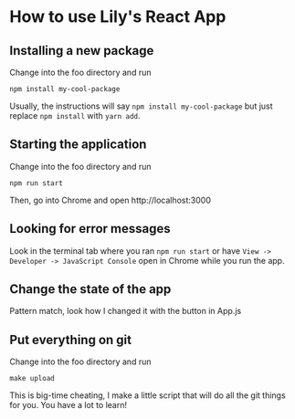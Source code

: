 # How to use Lily's React App

## Installing a new package
Change into the foo directory and run
```
npm install my-cool-package
```
Usually, the instructions will say `npm install my-cool-package` but just replace `npm install` with `yarn add`.

## Starting the application
Change into the foo directory and run
```
npm run start
```
Then, go into Chrome and open http://localhost:3000

## Looking for error messages
Look in the terminal tab where you ran `npm run start` or have `View -> Developer -> JavaScript Console` open in Chrome while you run the app.

## Change the state of the app
Pattern match, look how I changed it with the button in App.js

## Put everything on git 
Change into the foo directory and run
```
make upload
```
This is big-time cheating, I make a little script that will do all the git things for you. You have a lot to learn!
